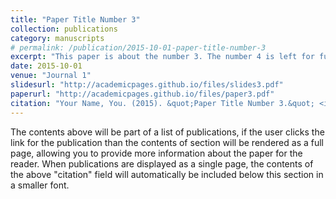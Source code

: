 ```yaml
---
title: "Paper Title Number 3"
collection: publications
category: manuscripts
# permalink: /publication/2015-10-01-paper-title-number-3
excerpt: "This paper is about the number 3. The number 4 is left for future work."
date: 2015-10-01
venue: "Journal 1"
slidesurl: "http://academicpages.github.io/files/slides3.pdf"
paperurl: "http://academicpages.github.io/files/paper3.pdf"
citation: "Your Name, You. (2015). &quot;Paper Title Number 3.&quot; <i>Journal 1</i>. 1(3)."
---
```


The contents above will be part of a list of publications, if the user clicks the link for the publication than the contents of section will be rendered as a full page, allowing you to provide more information about the paper for the reader. When publications are displayed as a single page, the contents of the above "citation" field will automatically be included below this section in a smaller font.
